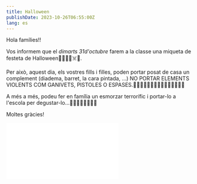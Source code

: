 ```yaml
---
title: Halloween
publishDate: 2023-10-26T06:55:00Z
lang: es
---
```


Hola famílies!!

Vos informem que el _dimarts 31d'octubre_ farem a la classe una miqueta de festeta de Halloween🧛‍♂️🦇🎃☠️👻.

Per això, aquest dia, els vostres fills i filles, poden portar posat de casa un complement (diadema, barret, la cara pintada, ...)
NO PORTAR ELEMENTS VIOLENTS COM GANIVETS, PISTOLES O ESPASES.🧙‍♀️🧙🏾‍♂️🎃🧛‍♂️🧛🏻‍♀️🧟‍♀️🧟‍♂️

A més a més, podeu fer en família un esmorzar terrorífic i portar-lo a l'escola per degustar-lo...🧑🏼‍🍳👨🏽‍🍳😋😋

Moltes gràcies!

[![halloween](/images/halloween-01.md)](/images/halloween-01.md)
